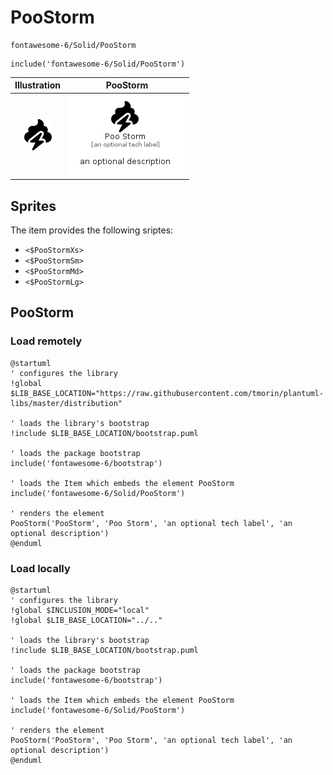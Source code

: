 # PooStorm


```text
fontawesome-6/Solid/PooStorm
```

```text
include('fontawesome-6/Solid/PooStorm')
```



| Illustration | PooStorm |
| :---: | :---: |
| ![illustration for Illustration](../../fontawesome-6/Solid/PooStorm.png) | ![illustration for PooStorm](../../fontawesome-6/Solid/PooStorm.Local.png) |



## Sprites
The item provides the following sriptes:

- `<$PooStormXs>`
- `<$PooStormSm>`
- `<$PooStormMd>`
- `<$PooStormLg>`





## PooStorm

### Load remotely
```plantuml
@startuml
' configures the library
!global $LIB_BASE_LOCATION="https://raw.githubusercontent.com/tmorin/plantuml-libs/master/distribution"

' loads the library's bootstrap
!include $LIB_BASE_LOCATION/bootstrap.puml

' loads the package bootstrap
include('fontawesome-6/bootstrap')

' loads the Item which embeds the element PooStorm
include('fontawesome-6/Solid/PooStorm')

' renders the element
PooStorm('PooStorm', 'Poo Storm', 'an optional tech label', 'an optional description')
@enduml
```

### Load locally
```plantuml
@startuml
' configures the library
!global $INCLUSION_MODE="local"
!global $LIB_BASE_LOCATION="../.."

' loads the library's bootstrap
!include $LIB_BASE_LOCATION/bootstrap.puml

' loads the package bootstrap
include('fontawesome-6/bootstrap')

' loads the Item which embeds the element PooStorm
include('fontawesome-6/Solid/PooStorm')

' renders the element
PooStorm('PooStorm', 'Poo Storm', 'an optional tech label', 'an optional description')
@enduml
```

